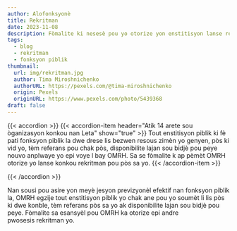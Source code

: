 ```yaml
---
author: Alofonksyonè
title: Rekritman
date: 2023-11-08
description: Fòmalite ki nesesè pou yo otorize yon enstitisyon lanse rekritman.
tags:
  - blog
  - rekritman
  - fonksyon piblik
thumbnail:
  url: img/rekritman.jpg
  author: Tima Miroshnichenko
  authorURL: https://pexels.com/@tima-miroshnichenko
  origin: Pexels
  originURL: https://www.pexels.com/photo/5439368
draft: false
---
```


{{< accordion >}}
  {{< accordion-item header="Atik 14 arete sou òganizasyon konkou nan Leta" show="true" >}}
  Tout enstitisyon piblik ki fè pati fonksyon piblik la dwe drese lis bezwen resous zimèn yo genyen, pòs ki vid yo, tèm referans pou chak pòs, disponibilite lajan sou bidjè pou peye nouvo anplwaye yo epi voye l bay OMRH. Sa se fòmalite k ap pèmèt OMRH otorize yo lanse konkou rekritman pou pòs sa yo.
  {{< /accordion-item >}}
  <!-- {{< accordion-item header="Accordion Item #2" >}}
    This is the third item's accordion body.
  {{< /accordion-item >}} -->
  <!-- {{< accordion-item header="Accordion Item #3" >}}
    This is the third item's accordion body.
  {{< /accordion-item >}} -->
{{< /accordion >}}

Nan sousi pou asire yon meyè jesyon previzyonèl efektif nan fonksyon piblik la, OMRH egzije tout enstitisyon piblik yo chak ane pou yo soumèt li lis pòs ki dwe konble, tèm referans pòs sa yo ak disponibilite lajan sou bidjè pou peye. Fòmalite sa esansyèl pou OMRH ka otorize epi andre pwosesis rekritman yo.
